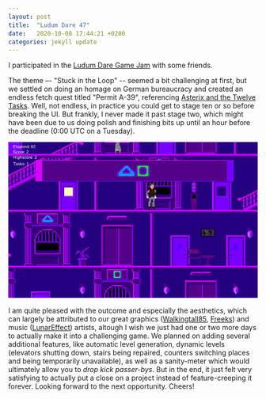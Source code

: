 ```yaml
---
layout: post
title:  "Ludum Dare 47"
date:   2020-10-08 17:44:21 +0200
categories: jekyll update
---
```

I participated in the [Ludum Dare Game Jam][ld-jam] with some friends.

The theme –- "Stuck in the Loop" -- seemed a bit challenging at first, but we settled on doing an homage on German bureaucracy and created an endless fetch quest titled "Permit A-39", referencing [Asterix and the Twelve Tasks][asterix]. Well, not endless, in practice you could get to stage ten or so before breaking the UI. But frankly, I never made it past stage two, which might have been due to us doing polish and finishing bits up until an hour before the deadline (0:00 UTC on a Tuesday).

![Permit A-39 Screenshot](/assets/images/ldjam.png)

I am quite pleased with the outcome and especially the aesthetics, which can largely be attributed to our great graphics ([Walkingtall85][chris], [Freeks][peter]) and music ([LunarEffect][greg]) artists, altough I wish we just had one or two more days to actually make it into a challenging game. We planned on adding several additional features, like automatic level generation, dynamic levels (elevators shutting down, stairs being repaired, counters switching places and being temporarily unavailable), as well as a sanity-meter which would ultimately allow you to _drop kick passer-bys_. But in the end, it just felt very satisfying to actually put a close on a project instead of feature-creeping it forever. Looking forward to the next opportunity. Cheers!


[ld-jam]: https://ldjam.com/events/ludum-dare/47/$216354
[asterix]:https://en.wikipedia.org/wiki/The_Twelve_Tasks_of_Asterix
[chris]: https://ldjam.com/users/walkingtall85
[peter]: https://ldjam.com/users/freeks
[greg]: https://ldjam.com/users/lunareffect